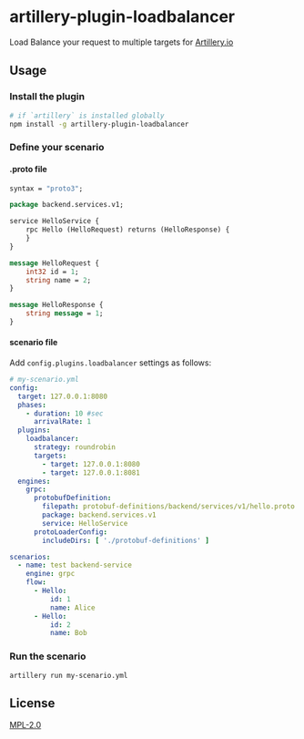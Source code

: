 # artillery-plugin-loadbalancer

Load Balance your request to multiple targets for [Artillery.io](https://artillery.io/)

## Usage

### Install the plugin

```sh
# if `artillery` is installed globally
npm install -g artillery-plugin-loadbalancer
```

### Define your scenario

#### .proto file

```proto
syntax = "proto3";

package backend.services.v1;

service HelloService {
    rpc Hello (HelloRequest) returns (HelloResponse) {
    }
}

message HelloRequest {
    int32 id = 1;
    string name = 2;
}

message HelloResponse {
    string message = 1;
}
```

#### scenario file

Add `config.plugins.loadbalancer` settings as follows:

```yml
# my-scenario.yml
config:
  target: 127.0.0.1:8080
  phases:
    - duration: 10 #sec
      arrivalRate: 1
  plugins:
    loadbalancer:
      strategy: roundrobin
      targets:
        - target: 127.0.0.1:8080
        - target: 127.0.0.1:8081
  engines:
    grpc:
      protobufDefinition:
        filepath: protobuf-definitions/backend/services/v1/hello.proto
        package: backend.services.v1
        service: HelloService
      protoLoaderConfig:
        includeDirs: [ './protobuf-definitions' ]

scenarios:
  - name: test backend-service
    engine: grpc
    flow:
      - Hello:
          id: 1
          name: Alice
      - Hello:
          id: 2
          name: Bob
```

### Run the scenario

```
artillery run my-scenario.yml
```

## License

[MPL-2.0](https://www.mozilla.org/en-US/MPL/2.0/)
